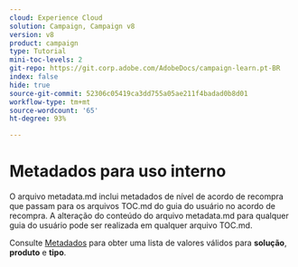 ```yaml
---
cloud: Experience Cloud
solution: Campaign, Campaign v8
version: v8
product: campaign
type: Tutorial
mini-toc-levels: 2
git-repo: https://git.corp.adobe.com/AdobeDocs/campaign-learn.pt-BR
index: false
hide: true
source-git-commit: 52306c05419ca3dd755a05ae211f4badad0b8d01
workflow-type: tm+mt
source-wordcount: '65'
ht-degree: 93%

---
```



# Metadados para uso interno

O arquivo metadata.md inclui metadados de nível de acordo de recompra que passam para os arquivos TOC.md do guia do usuário no acordo de recompra. A alteração do conteúdo do arquivo metadata.md para qualquer guia do usuário pode ser realizada em qualquer arquivo TOC.md.

Consulte [Metadados](https://experienceleague.adobe.com/docs/authoring-guide-exl/using/editing/features/metadata.html?lang=pt-BR) para obter uma lista de valores válidos para **solução**, **produto** e **tipo**.
